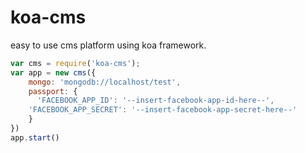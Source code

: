 # koa-cms
easy to use cms platform using koa framework.


```javascript
var cms = require('koa-cms');
var app = new cms({
	mongo: 'mongodb://localhost/test',
	passport: {
	  'FACEBOOK_APP_ID': '--insert-facebook-app-id-here--',
    'FACEBOOK_APP_SECRET': '--insert-facebook-app-secret-here--'
	}
})
app.start()
```
